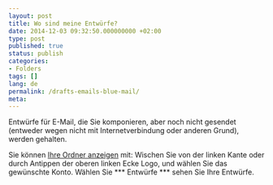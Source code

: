 ```yaml
---
layout: post
title: Wo sind meine Entwürfe?
date: 2014-12-03 09:32:50.000000000 +02:00
type: post
published: true
status: publish
categories:
- Folders
tags: []
lang: de
permalink: /drafts-emails-blue-mail/
meta:
---
```


Entwürfe für E-Mail, die Sie komponieren, aber noch nicht gesendet (entweder wegen nicht mit Internetverbindung oder anderen Grund), werden gehalten.

Sie können [Ihre Ordner anzeigen](/navigieren-zwischen-Ordner/) mit: Wischen Sie von der linken Kante oder durch Antippen der oberen linken Ecke Logo, und wählen Sie das gewünschte Konto. Wählen Sie *** Entwürfe *** sehen Sie Ihre Entwürfe.
